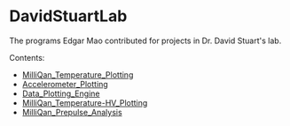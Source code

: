 # DavidStuartLab
The programs Edgar Mao contributed for projects in Dr. David Stuart's lab.

Contents:
 - [MilliQan_Temperature_Plotting](https://github.com/EdgarMao/DavidStuartLab/tree/master/MilliQan_Temperature_Plotting)
 - [Accelerometer_Plotting](https://github.com/EdgarMao/DavidStuartLab/tree/master/Accelerometer_Plotting)
 - [Data_Plotting_Engine](https://github.com/EdgarMao/DavidStuartLab/tree/master/Data_Plotting_Engine)
 - [MilliQan_Temperature-HV_Plotting](https://github.com/EdgarMao/DavidStuartLab/tree/master/MilliQan_Temperature-HV_Plotting)
 - [MilliQan_Prepulse_Analysis](https://github.com/EdgarMao/DavidStuartLab/tree/master/MilliQan_Prepulse_Analysis)
